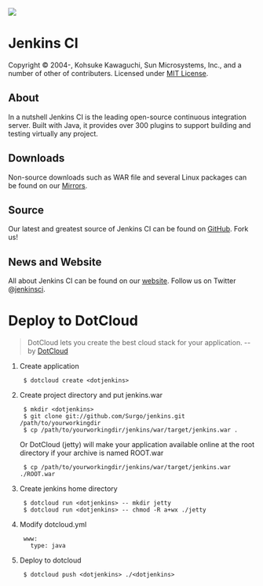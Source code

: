 [![][ButlerImage]][website] 

Jenkins CI
==========
Copyright &copy; 2004-, Kohsuke Kawaguchi, Sun Microsystems, Inc., and a number of other of contributers. Licensed under [MIT License].

About
-----
In a nutshell Jenkins CI is the leading open-source continuous integration server. Built with Java, it provides over 300 plugins to support building and testing virtually any project.

Downloads
---------
Non-source downloads such as WAR file and several Linux packages can be found on our [Mirrors].

Source
------
Our latest and greatest source of Jenkins CI can be found on [GitHub]. Fork us!

News and Website
----------------
All about Jenkins CI can be found on our [website]. Follow us on Twitter @[jenkinsci].

[ButlerImage]: http://jenkins-ci.org/sites/default/files/jenkins_logo.png
[MIT License]: https://github.com/jenkinsci/jenkins/raw/master/LICENSE.txt
[Mirrors]: http://mirrors.jenkins-ci.org
[GitHub]: https://github.com/jenkinsci/jenkins
[website]: http://jenkins-ci.org
[jenkinsci]: http://twitter.com/jenkinsci

Deploy to DotCloud
==================

> DotCloud lets you create the best cloud stack for your application. -- by [DotCloud]

1. Create application

        $ dotcloud create <dotjenkins>

2. Create project directory and put jenkins.war

        $ mkdir <dotjenkins>
        $ git clone git://github.com/Surgo/jenkins.git /path/to/yourworkingdir
        $ cp /path/to/yourworkingdir/jenkins/war/target/jenkins.war .

    Or DotCloud (jetty) will make your application available online at the root directory if your archive is named ROOT.war

        $ cp /path/to/yourworkingdir/jenkins/war/target/jenkins.war ./ROOT.war

3. Create jenkins home directory

        $ dotcloud run <dotjenkins> -- mkdir jetty
        $ dotcloud run <dotjenkins> -- chmod -R a+wx ./jetty

4. Modify dotcloud.yml

        www:
          type: java

5. Deploy to dotcloud

        $ dotcloud push <dotjenkins> ./<dotjenkins>

[DotCloud]: http://www.dotcloud.com/
